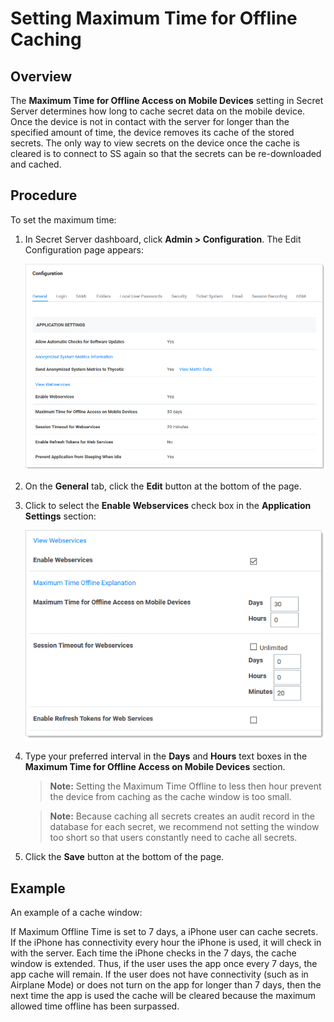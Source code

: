 [title]: # (Setting Maximum Time for Offline Caching)
[tags]: # (mobile computing,tablets, smart phones, caching)
[priority]: # (1000)

# Setting Maximum Time for Offline Caching

## Overview

The **Maximum Time for Offline Access on Mobile Devices** setting in Secret Server determines how long to cache secret data on the mobile device. Once the device is not in contact with the server for longer than the specified amount of time, the device removes its cache of the stored secrets. The only way to view secrets on the device once the cache is cleared is to connect to SS again so that the secrets can be re-downloaded and cached.

## Procedure

To set the maximum time:

1. In Secret Server dashboard, click **Admin \> Configuration**. The Edit Configuration page appears:

   ![image-20200528110921296](images/image-20200528110921296.png)

1. On the **General** tab, click the **Edit** button at the bottom of the page.

1. Click to select the **Enable Webservices** check box in the **Application Settings** section:

   ![image-20200528111306157](images/image-20200528111306157.png)

1. Type your preferred interval in the **Days** and **Hours** text boxes in the **Maximum Time for Offline Access on Mobile Devices** section.

   > **Note:** Setting the Maximum Time Offline to less then hour prevent the device from caching as the cache window is too small.

   > **Note:** Because caching all secrets creates an audit record in the database for each secret, we recommend not setting the window too short so that users constantly need to cache all secrets.

1. Click the **Save** button at the bottom of the page.

## Example

An example of a cache window:

If Maximum Offline Time is set to 7 days, a iPhone user can cache secrets. If the iPhone has connectivity every hour the iPhone is used, it will check in with the server. Each time the iPhone checks in the 7 days, the cache window is extended. Thus, if the user uses the app once every 7 days, the app cache will remain. If the user does not have connectivity (such as in Airplane Mode) or does not turn on the app for longer than 7 days, then the next time the app is used the cache will be cleared because the maximum allowed time offline has been surpassed.

